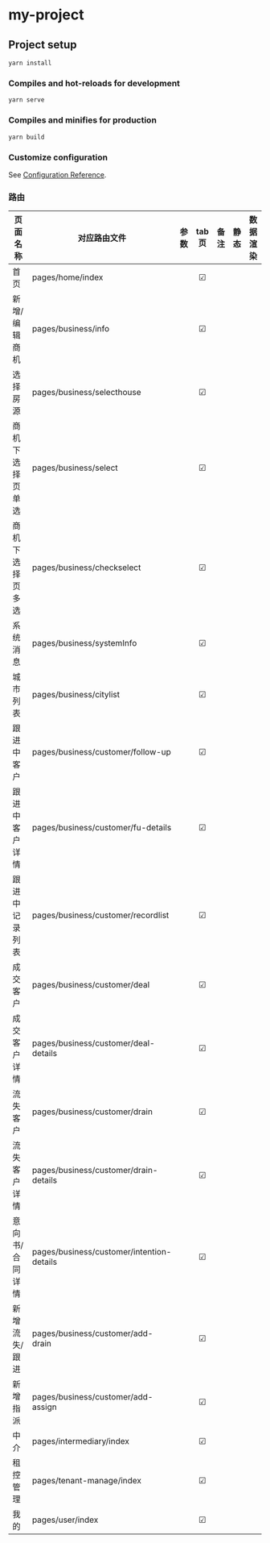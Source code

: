 # my-project

## Project setup
```
yarn install
```

### Compiles and hot-reloads for development
```
yarn serve
```

### Compiles and minifies for production
```
yarn build
```

### Customize configuration
See [Configuration Reference](https://cli.vuejs.org/config/).

### 路由

| 页面名称 | 对应路由文件 | 参数 | tab页 | 备注 | 静态 | 数据渲染 |
| -------- | ------------ | ---- | :---: | :---- | :---- | :---- |
| 首页 | pages/home/index |  | ☑ |  |
| 新增/编辑商机 | pages/business/info |  | ☑ |  |
| 选择房源 | pages/business/selecthouse |  | ☑ |  |
| 商机下选择页单选 | pages/business/select |  | ☑ |  |
| 商机下选择页多选 | pages/business/checkselect |  | ☑ |  |
| 系统消息 | pages/business/systemInfo |  | ☑ |  |
| 城市列表 | pages/business/citylist |  | ☑ |  |
| 跟进中客户 | pages/business/customer/follow-up |  | ☑ |  |
| 跟进中客户详情 | pages/business/customer/fu-details |  | ☑ |  |
| 跟进中记录列表 | pages/business/customer/recordlist |  | ☑ |  |
| 成交客户 | pages/business/customer/deal |  | ☑ |  |
| 成交客户详情 | pages/business/customer/deal-details |  | ☑ |  |
| 流失客户 | pages/business/customer/drain |  | ☑ |  |
| 流失客户详情 | pages/business/customer/drain-details |  | ☑ |  |
| 意向书/合同详情 | pages/business/customer/intention-details |  | ☑ |  |
| 新增流失/跟进 | pages/business/customer/add-drain |  | ☑ |  |
| 新增指派 | pages/business/customer/add-assign |  | ☑ |  |
| 中介 | pages/intermediary/index |  | ☑ |  |
| 租控管理 | pages/tenant-manage/index |  | ☑ |  |
| 我的 | pages/user/index |  | ☑ |  |


